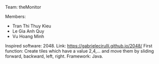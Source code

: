 Team: theMonitor

Members:
+ Tran Thi Thuy Kieu
+ Le Gia Anh Quy
+ Vu Hoang Minh

Inspired software: 2048. Link: https://gabrielecirulli.github.io/2048/
First function: Create tiles which have a value 2,4,... and move them by sliding forward, backward, left, right.
Framework: Java.
